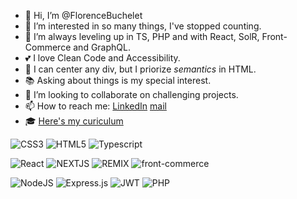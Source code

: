 - 👋 Hi, I’m @FlorenceBuchelet
- 👀 I’m interested in so many things, I've stopped counting.
- 🌱 I’m always leveling up in TS, PHP and with React, SolR, Front-Commerce and GraphQL.
- 💕 I love Clean Code and Accessibility.
- 🎨 I can center any div, but I priorize *semantics* in HTML.
- 📚 Asking about things is my special interest.
- 💞️ I’m looking to collaborate on challenging projects.
- 📫 How to reach me: [LinkedIn](https://www.linkedin.com/in/florence-buchelet-928a7a228/) [mail](florence.buchelet@gmail.com)
- 🎓 [Here's my curiculum](https://www.linkedin.com/feed/update/urn:li:activity:7145307258904604672/)

![CSS3](https://img.shields.io/badge/css3-%231572B6.svg?style=for-the-badge&logo=css3&logoColor=white) ![HTML5](https://img.shields.io/badge/html5-%23E34F26.svg?style=for-the-badge&logo=html5&logoColor=white) ![Typescript](https://img.shields.io/badge/TypeScript-007ACC?style=for-the-badge&logo=typescript&logoColor=white) 

![React](https://img.shields.io/badge/react-%2320232a.svg?style=for-the-badge&logo=react&logoColor=%2361DAFB) ![NEXTJS](https://img.shields.io/badge/next%20js-000000?style=for-the-badge&logo=nextdotjs&logoColor=white) ![REMIX](https://img.shields.io/badge/remix-000000?style=for-the-badge&logo=remix&logoColor=white) ![front-commerce](https://img.shields.io/badge/front--commerce-000000?style=for-the-badge&logo=remix&logoColor=red)

![NodeJS](https://img.shields.io/badge/node.js-6DA55F?style=for-the-badge&logo=node.js&logoColor=white) ![Express.js](https://img.shields.io/badge/express.js-%23404d59.svg?style=for-the-badge&logo=express&logoColor=%2361DAFB) ![JWT](https://img.shields.io/badge/JWT-black?style=for-the-badge&logo=JSON%20web%20tokens) ![PHP](https://img.shields.io/badge/php-%23777BB4.svg?style=for-the-badge&logo=php&logoColor=white) 
